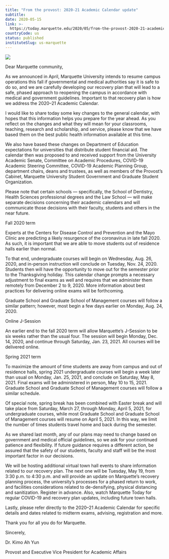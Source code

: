 ```yaml
---
title: "From the provost: 2020-21 Academic Calendar update"
subtitle: 
date: 2020-05-15
link: >-
  https://today.marquette.edu/2020/05/from-the-provost-2020-21-academic-calendar-update/
countryCode: us
status: published
instituteSlug: us-marquette
---
```

![](https://today.marquette.edu/wp-content/uploads/2017/01/spring-4.jpg)

Dear Marquette community,

As we announced in April, Marquette University intends to resume campus operations this fall if governmental and medical authorities say it is safe to do so, and we are carefully developing our recovery plan that will lead to a safe, phased approach to reopening the campus in accordance with medical and government guidelines. Important to that recovery plan is how we address the 2020–21 Academic Calendar.

I would like to share today some key changes to the general calendar, with hopes that this information helps you prepare for the year ahead. As you reflect on the changes and what they will mean for your classrooms, teaching, research and scholarship, and service, please know that we have based them on the best public health information available at this time.

We also have based these changes on Department of Education expectations for universities that distribute student financial aid. The calendar then was proposed to and received support from the University Academic Senate, Committee on Academic Procedures, COVID-19 Academic Steering Committee, COVID-19 Academic Planning Group, department chairs, deans and trustees, as well as members of the Provost’s Cabinet, Marquette University Student Government and Graduate Student Organization.

Please note that certain schools — specifically, the School of Dentistry, Health Sciences professional degrees and the Law School — will make separate decisions concerning their academic calendars and will communicate those decisions with their faculty, students and others in the near future.

Fall 2020 term

Experts at the Centers for Disease Control and Prevention and the Mayo Clinic are predicting a likely resurgence of the coronavirus in late fall 2020. As such, it is important that we are able to move students out of residence halls earlier than normal.

To that end, undergraduate courses will begin on Wednesday, Aug. 26, 2020, and in-person instruction will conclude on Tuesday, Nov. 24, 2020. Students then will have the opportunity to move out for the semester prior to the Thanksgiving holiday. This calendar change prompts a necessary adjustment to final exams as well and requires that we administer them remotely from December 2 to 9, 2020. More information about best practices for delivering online exams will be forthcoming.

Graduate School and Graduate School of Management courses will follow a similar pattern; however, most begin a few days earlier on Monday, Aug. 24, 2020.

Online J-Session

An earlier end to the fall 2020 term will allow Marquette’s J-Session to be six weeks rather than the usual four. The session will begin Monday, Dec. 14, 2020, and continue through Saturday, Jan. 23, 2021. All courses will be delivered online.

Spring 2021 term

To maximize the amount of time students are away from campus and out of residence halls, spring 2021 undergraduate courses will begin a week later than usual on Monday, Jan. 25, 2021, and conclude on Saturday, May 8, 2021. Final exams will be administered in person, May 10 to 15, 2021. Graduate School and Graduate School of Management courses will follow a similar schedule.

Of special note, spring break has been combined with Easter break and will take place from Saturday, March 27, through Monday, April 5, 2021, for undergraduate courses, while most Graduate School and Graduate School of Management courses will resume on April 5, 2021. In this way, we limit the number of times students travel home and back during the semester.

As we shared last month, any of our plans may need to change based on government and medical official guidelines, so we ask for your continued patience and flexibility. If future guidance requires a different action, be assured that the safety of our students, faculty and staff will be the most important factor in our decisions.

We will be hosting additional virtual town hall events to share information related to our recovery plan. The next one will be Tuesday, May 19, from 3:30 p.m. to 4:30 p.m. and will provide an update on Marquette’s recovery planning process, the university’s processes for a phased return to work, and facilities considerations related to de-densifying, physical distancing and sanitization. Register in advance. Also, watch Marquette Today for regular COVID-19 and recovery plan updates, including future town halls.

Lastly, please refer directly to the 2020–21 Academic Calendar for specific details and dates related to midterm exams, advising, registration and more.

Thank you for all you do for Marquette.

Sincerely,

Dr. Kimo Ah Yun

Provost and Executive Vice President for Academic Affairs
